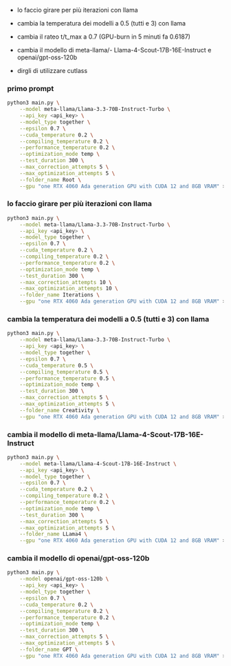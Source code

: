 - lo faccio girare per più iterazioni con llama
- cambia la temperatura dei modelli a 0.5 (tutti e 3) con llama
- cambia il rateo t/t_max a 0.7 (GPU-burn in 5 minuti fa 0.6187)
- cambia il modello di meta-llama/- Llama-4-Scout-17B-16E-Instruct e openai/gpt-oss-120b


- dirgli di utilizzare cutlass

### primo prompt
```bash
python3 main.py \
    --model meta-llama/Llama-3.3-70B-Instruct-Turbo \
    --api_key <api_key> \
    --model_type together \
    --epsilon 0.7 \
    --cuda_temperature 0.2 \
    --compiling_temperature 0.2 \
    --performance_temperature 0.2 \
    --optimization_mode temp \
    --test_duration 300 \
    --max_correction_attempts 5 \
    --max_optimization_attempts 5 \
    --folder_name Root \
    --gpu "one RTX 4060 Ada generation GPU with CUDA 12 and 8GB VRAM" > logTemp.log
```

### lo faccio girare per più iterazioni con llama
```bash
python3 main.py \
    --model meta-llama/Llama-3.3-70B-Instruct-Turbo \
    --api_key <api_key> \
    --model_type together \
    --epsilon 0.7 \
    --cuda_temperature 0.2 \
    --compiling_temperature 0.2 \
    --performance_temperature 0.2 \
    --optimization_mode temp \
    --test_duration 300 \
    --max_correction_attempts 10 \
    --max_optimization_attempts 10 \
    --folder_name Iterations \
    --gpu "one RTX 4060 Ada generation GPU with CUDA 12 and 8GB VRAM" > logIT.log
```

### cambia la temperatura dei modelli a 0.5 (tutti e 3) con llama
```bash
python3 main.py \
    --model meta-llama/Llama-3.3-70B-Instruct-Turbo \
    --api_key <api_key> \
    --model_type together \
    --epsilon 0.7 \
    --cuda_temperature 0.5 \
    --compiling_temperature 0.5 \
    --performance_temperature 0.5 \
    --optimization_mode temp \
    --test_duration 300 \
    --max_correction_attempts 5 \
    --max_optimization_attempts 5 \
    --folder_name Creativity \
    --gpu "one RTX 4060 Ada generation GPU with CUDA 12 and 8GB VRAM" > logCreativity.log
```

### cambia il modello di meta-llama/Llama-4-Scout-17B-16E-Instruct
```bash
python3 main.py \
    --model meta-llama/Llama-4-Scout-17B-16E-Instruct \
    --api_key <api_key> \
    --model_type together \
    --epsilon 0.7 \
    --cuda_temperature 0.2 \
    --compiling_temperature 0.2 \
    --performance_temperature 0.2 \
    --optimization_mode temp \
    --test_duration 300 \
    --max_correction_attempts 5 \
    --max_optimization_attempts 5 \
    --folder_name LLama4 \
    --gpu "one RTX 4060 Ada generation GPU with CUDA 12 and 8GB VRAM" > logLLama4.log
```

### cambia il modello di openai/gpt-oss-120b
```bash
python3 main.py \
    --model openai/gpt-oss-120b \
    --api_key <api_key> \
    --model_type together \
    --epsilon 0.7 \
    --cuda_temperature 0.2 \
    --compiling_temperature 0.2 \
    --performance_temperature 0.2 \
    --optimization_mode temp \
    --test_duration 300 \
    --max_correction_attempts 5 \
    --max_optimization_attempts 5 \
    --folder_name GPT \
    --gpu "one RTX 4060 Ada generation GPU with CUDA 12 and 8GB VRAM" > logGPT.log
```